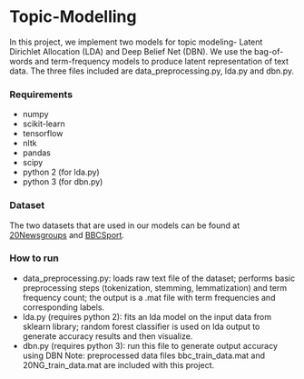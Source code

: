 # Topic-Modelling

In this project, we implement two models for topic modeling- Latent Dirichlet Allocation (LDA) and Deep Belief Net (DBN). We use the bag-of-words and term-frequency models to produce latent representation of text data. The three files included are data_preprocessing.py, lda.py and dbn.py. 

### Requirements

  - numpy
  - scikit-learn
  - tensorflow
  - nltk
  - pandas
  - scipy
  - python 2 (for lda.py)
  - python 3 (for dbn.py)

### Dataset

The two datasets that are used in our models can be found at [20Newsgroups] and [BBCSport].

### How to run

 - data_preprocessing.py: loads raw text file of the dataset; performs basic preprocessing steps (tokenization, stemming, lemmatization) and term frequency count; the output is a .mat file with term frequencies and corresponding labels. 
 - lda.py (requires python 2): fits an lda model on the input data from sklearn library; random forest classifier is used on lda output to generate accuracy results and then visualize.
 - dbn.py (requires python 3): run this file to generate output accuracy using DBN
Note: preprocessed data files bbc_train_data.mat and 20NG_train_data.mat are included with this project.


[20Newsgroups]: <http://qwone.com/~jason/20Newsgroups/>
[BBCSport]: <http://mlg.ucd.ie/datasets/bbc.html>
